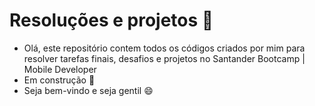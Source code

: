 # Resoluções e projetos :notebook:

- Olá, este repositório contem todos os códigos criados por mim para resolver tarefas finais, desafios e projetos no Santander Bootcamp | Mobile Developer
- Em construção :hammer:
- Seja bem-vindo e seja gentil :smile:


